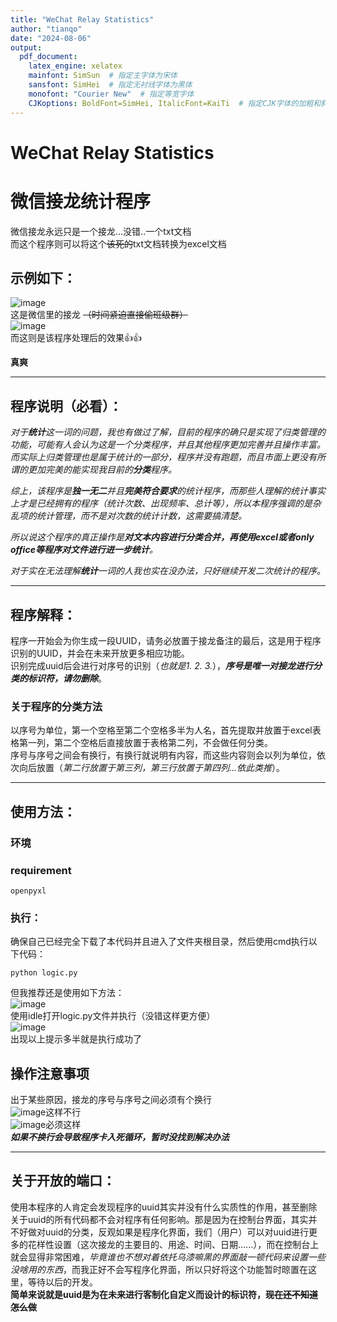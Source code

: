 ```yaml
---
title: "WeChat Relay Statistics"
author: "tianqo"
date: "2024-08-06"
output:
  pdf_document:
    latex_engine: xelatex
    mainfont: SimSun  # 指定主字体为宋体
    sansfont: SimHei  # 指定无衬线字体为黑体
    monofont: "Courier New"  # 指定等宽字体
    CJKoptions: BoldFont=SimHei, ItalicFont=KaiTi  # 指定CJK字体的加粗和斜体
---
```


# WeChat Relay Statistics
# 微信接龙统计程序
微信接龙永远只是一个接龙...没错..一个txt文档<br />
而这个程序则可以将这个~~该死的~~txt文档转换为excel文档<br />
## 示例如下： <br />

![image](https://github.com/tianqo/WeChat-Relay-Statistics/assets/68796895/606e3645-f32d-4e15-a245-e88a58d2f60a)<br />这是微信里的接龙 ~~（时间紧迫直接偷班级群）~~<br />
![image](https://github.com/tianqo/WeChat-Relay-Statistics/assets/68796895/0ba38bdc-9424-4a0f-ae85-270c8e7506fc)<br />而这则是该程序处理后的效果👍👍<br />

**真爽**<br />

---

## 程序说明（**必看**）：

*对于**统计**这一词的问题，我也有做过了解，目前的程序的确只是实现了归类管理的功能，可能有人会认为这是一个分类程序，并且其他程序更加完善并且操作丰富。而实际上归类管理也是属于统计的一部分，程序并没有跑题，而且市面上更没有所谓的更加完美的能实现我目前的**分类**程序。*

*综上，该程序是**独一无二**并且**完美符合要求**的统计程序，而那些人理解的统计事实上才是已经拥有的程序（统计次数、出现频率、总计等），所以本程序强调的是杂乱项的统计管理，而不是对次数的统计计数，这需要搞清楚。*

*所以说这个程序的真正操作是**对文本内容进行分类合并，再使用excel或者only office等程序对文件进行进一步统计**。*

*对于实在无法理解**统计**一词的人我也实在没办法，只好继续开发二次统计的程序。*

---

## 程序解释：<br />
程序一开始会为你生成一段UUID，请务必放置于接龙备注的最后，这是用于程序识别的UUID，并会在未来开放更多相应功能。<br />
识别完成uuid后会进行对序号的识别（*也就是1. 2. 3.*），***序号是唯一对接龙进行分类的标识符，请勿删除***。<br />
### 关于程序的分类方法
以序号为单位，第一个空格至第二个空格多半为人名，首先提取并放置于excel表格第一列，第二个空格后直接放置于表格第二列，不会做任何分类。<br />
序号与序号之间会有换行，有换行就说明有内容，而这些内容则会以列为单位，依次向后放置（*第二行放置于第三列，第三行放置于第四列...依此类推*）。

---

## 使用方法： <br />
### 环境 <br />
### requirement <br />
    openpyxl
### 执行： <br />
确保自己已经完全下载了本代码并且进入了文件夹根目录，然后使用cmd执行以下代码：<br />
```
python logic.py
```
但我推荐还是使用如下方法：<br />
![image](https://github.com/tianqo/WeChat-Relay-Statistics/assets/68796895/24ffae61-2b03-4bb4-bf60-99824a4c0475)<br />
使用idle打开logic.py文件并执行（没错这样更方便）<br />
![image](https://github.com/tianqo/WeChat-Relay-Statistics/assets/68796895/fda7037b-e60a-4a65-b097-96175dd700a5)<br />
出现以上提示多半就是执行成功了<br />
## 操作注意事项
出于某些原因，接龙的序号与序号之间必须有个换行<br />
![image](https://github.com/tianqo/WeChat-Relay-Statistics/assets/68796895/58840b65-e21c-423d-b5dd-2acfb8da0a06)这样不行<br />
![image](https://github.com/tianqo/WeChat-Relay-Statistics/assets/68796895/c2aac2ef-08fb-4396-85e9-2510dd4cdc37)必须这样<br />
***如果不换行会导致程序卡入死循环，暂时没找到解决办法***

---

## 关于开放的端口：<br />
使用本程序的人肯定会发现程序的uuid其实并没有什么实质性的作用，甚至删除关于uuid的所有代码都不会对程序有任何影响。那是因为在控制台界面，其实并不好做对uuid的分类，反观如果是程序化界面，我们（用户）可以对uuid进行更多的花样性设置（这次接龙的主要目的、用途、时间、日期......），而在控制台上就会显得非常困难，*毕竟谁也不想对着依托乌漆嘛黑的界面敲一顿代码来设置一些没啥用的东西*，而我正好不会写程序化界面，所以只好将这个功能暂时晾置在这里，等待以后的开发。<br />
**简单来说就是uuid是为在未来进行客制化自定义而设计的标识符，~~现在还不知道怎么做~~**

